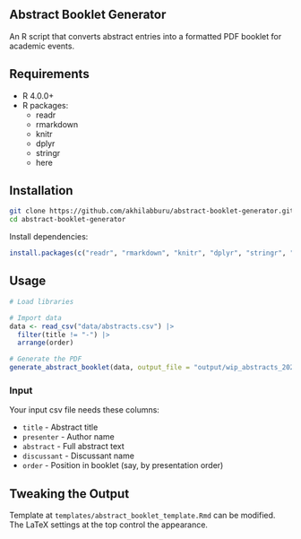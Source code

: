 ## Abstract Booklet Generator

An R script that converts abstract entries into a formatted PDF booklet for academic events.

## Requirements

- R 4.0.0+
- R packages:
  - readr
  - rmarkdown
  - knitr
  - dplyr
  - stringr
  - here

## Installation

```bash
git clone https://github.com/akhilabburu/abstract-booklet-generator.git
cd abstract-booklet-generator
```

Install dependencies:
```R
install.packages(c("readr", "rmarkdown", "knitr", "dplyr", "stringr", "here"))
```

## Usage

```R
# Load libraries

# Import data
data <- read_csv("data/abstracts.csv") |>
  filter(title != "-") |>
  arrange(order)

# Generate the PDF
generate_abstract_booklet(data, output_file = "output/wip_abstracts_2025.pdf")
```

### Input

Your input csv file needs these columns:
- `title` - Abstract title
- `presenter` - Author name
- `abstract` - Full abstract text
- `discussant` - Discussant name
- `order` - Position in booklet (say, by presentation order)

## Tweaking the Output

Template at `templates/abstract_booklet_template.Rmd` can be modified. The LaTeX settings at the top control the appearance.